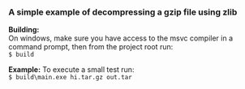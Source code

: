 ### A simple example of decompressing a gzip file using zlib

**Building:**  
On windows, make sure you have access to the msvc compiler in a command prompt, then from the project root run:  
`$ build`  

**Example:**
To execute a small test run:   
`$ build\main.exe hi.tar.gz out.tar`  
